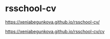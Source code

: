 # rsschool-cv

https://xeniabegunkova.github.io/rsschool-cv/


https://xeniabegunkova.github.io/rsschool-cv/cv
